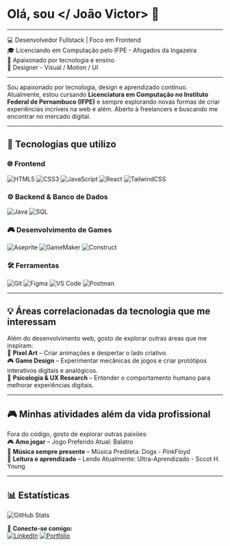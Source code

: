 # Olá, sou </ João Victor> 👾

---

💻 Desenvolvedor Fullstack | Foco em Frontend  
🎓 Licenciando em Computação pelo IFPE - Afogados da Ingazeira  
🚀 Apaixonado por tecnologia e ensino  
🎨 Designer - Visual / Motion / UI

---

Sou apaixonado por tecnologia, design e aprendizado contínuo. 
Atualmente, estou cursando **Licenciatura em Computação no Instituto Federal de Pernambuco (IFPE)** e sempre explorando novas formas de criar experiências incríveis na web e além.
Aberto à freelancers e buscando me encontrar no mercado digital.

---

## 🚀 **Tecnologias que utilizo**  

### 🌐 **Frontend**  
![HTML5](https://img.shields.io/badge/HTML5-E34F26?style=for-the-badge&logo=html5&logoColor=white) ![CSS3](https://img.shields.io/badge/CSS3-1572B6?style=for-the-badge&logo=css3&logoColor=white) ![JavaScript](https://img.shields.io/badge/JavaScript-F7DF1E?style=for-the-badge&logo=javascript&logoColor=black) ![React](https://img.shields.io/badge/React-61DAFB?style=for-the-badge&logo=react&logoColor=black) ![TailwindCSS](https://img.shields.io/badge/TailwindCSS-38B2AC?style=for-the-badge&logo=tailwind-css&logoColor=white)  

### ⚙️ **Backend & Banco de Dados**  
![Java](https://img.shields.io/badge/Java-007396?style=for-the-badge&logo=java&logoColor=white) ![SQL](https://img.shields.io/badge/SQL-4479A1?style=for-the-badge&logo=mysql&logoColor=white)  

### 🎮 **Desenvolvimento de Games**  
![Aseprite](https://img.shields.io/badge/Aseprite-7D929E?style=for-the-badge&logo=aseprite&logoColor=white) ![GameMaker](https://img.shields.io/badge/GameMaker-000000?style=for-the-badge&logo=yoYoGames&logoColor=white) ![Construct](https://img.shields.io/badge/Construct-FFB300?style=for-the-badge&logo=construct-3&logoColor=white)

### 🛠️ **Ferramentas**  
![Git](https://img.shields.io/badge/Git-F05032?style=for-the-badge&logo=git&logoColor=white) ![Figma](https://img.shields.io/badge/Figma-F24E1E?style=for-the-badge&logo=figma&logoColor=white) ![VS Code](https://img.shields.io/badge/VS%20Code-007ACC?style=for-the-badge&logo=visual-studio-code&logoColor=white) ![Postman](https://img.shields.io/badge/Postman-FF6C37?style=for-the-badge&logo=postman&logoColor=white)  

---

## 💡 **Áreas correlacionadas da tecnologia que me interessam**  
Além do desenvolvimento web, gosto de explorar outras áreas que me inspiram:  
🎨 **Pixel Art** – Criar animações e despertar o lado criativo.  
🎮 **Game Design** – Experimentar mecânicas de jogos e criar protótipos interativos digitais e analógicos.  
🧠 **Psicologia & UX Research** – Entender o comportamento humano para melhorar experiências digitais.

---

## 🎮 **Minhas atividades além da vida profissional**  
Fora do código, gosto de explorar outras paixões:  
🎮 **Amo jogar** – Jogo Preferido Atual: Balatro  
🎵 **Música sempre presente** – Música Predileta: Dogs - PinkFloyd  
📖 **Leitura e aprendizado** – Lendo Atualmente: Ultra-Aprendizado - Sccot H. Young

---

## 📊 Estatísticas
![GitHub Stats](https://github-readme-stats.vercel.app/api?username=faonictor&show_icons=true&theme=radical)
  
🔗 **Conecte-se comigo:**  
[![LinkedIn](https://img.shields.io/badge/-LinkedIn-blue?style=flat-square&logo=linkedin)](https://linkedin.com/in/seu-perfil)
[![Portfólio](https://img.shields.io/badge/-Portfólio-black?style=flat-square&logo=web)](https://portfólio-em-desenvolvimento.com)

